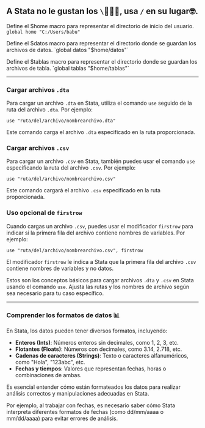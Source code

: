 ## A Stata no le gustan los `\`🙅🏻‍♂️, usa `/` en su lugar🤓.

Define el $home macro para representar el directorio de inicio del usuario.
`global home "C:/Users/babu"`

Define el $datos macro para representar el directorio donde se guardan los archivos de datos.
`global datos "$home/datos"`

Define el $tablas macro para representar el directorio donde se guardan los archivos de tabla.
`global tablas "$home/tablas"`

______

### Cargar archivos `.dta`

Para cargar un archivo `.dta` en Stata, utiliza el comando `use` seguido de la ruta del archivo `.dta`. Por ejemplo:

`use "ruta/del/archivo/nombrearchivo.dta"`

Este comando carga el archivo `.dta` especificado en la ruta proporcionada.

### Cargar archivos `.csv`

Para cargar un archivo `.csv` en Stata, también puedes usar el comando `use` especificando la ruta del archivo `.csv`. Por ejemplo:

`use "ruta/del/archivo/nombrearchivo.csv"`

Este comando cargará el archivo `.csv` especificado en la ruta proporcionada.

### Uso opcional de `firstrow`

Cuando cargas un archivo `.csv`, puedes usar el modificador `firstrow` para indicar si la primera fila del archivo contiene nombres de variables. Por ejemplo:

`use "ruta/del/archivo/nombrearchivo.csv", firstrow`

El modificador `firstrow` le indica a Stata que la primera fila del archivo `.csv` contiene nombres de variables y no datos.

Estos son los conceptos básicos para cargar archivos `.dta` y `.csv` en Stata usando el comando `use`. Ajusta las rutas y los nombres de archivo según sea necesario para tu caso específico.

___________________

### **Comprender los formatos de datos** 📊

 En Stata, los datos pueden tener diversos formatos, incluyendo:
   - **Enteros (Ints)**: Números enteros sin decimales, como 1, 2, 3, etc.
   - **Flotantes (Floats)**: Números con decimales, como 3.14, 2.718, etc.
   - **Cadenas de caracteres (Strings)**: Texto o caracteres alfanuméricos, como "Hola", "123abc", etc.
   - **Fechas y tiempos**: Valores que representan fechas, horas o combinaciones de ambas.
 
 Es esencial entender cómo están formateados los datos para realizar análisis correctos y manipulaciones adecuadas en Stata.
 
 Por ejemplo, al trabajar con fechas, es necesario saber cómo Stata interpreta diferentes formatos de fechas (como dd/mm/aaaa o mm/dd/aaaa) para evitar errores de análisis.
